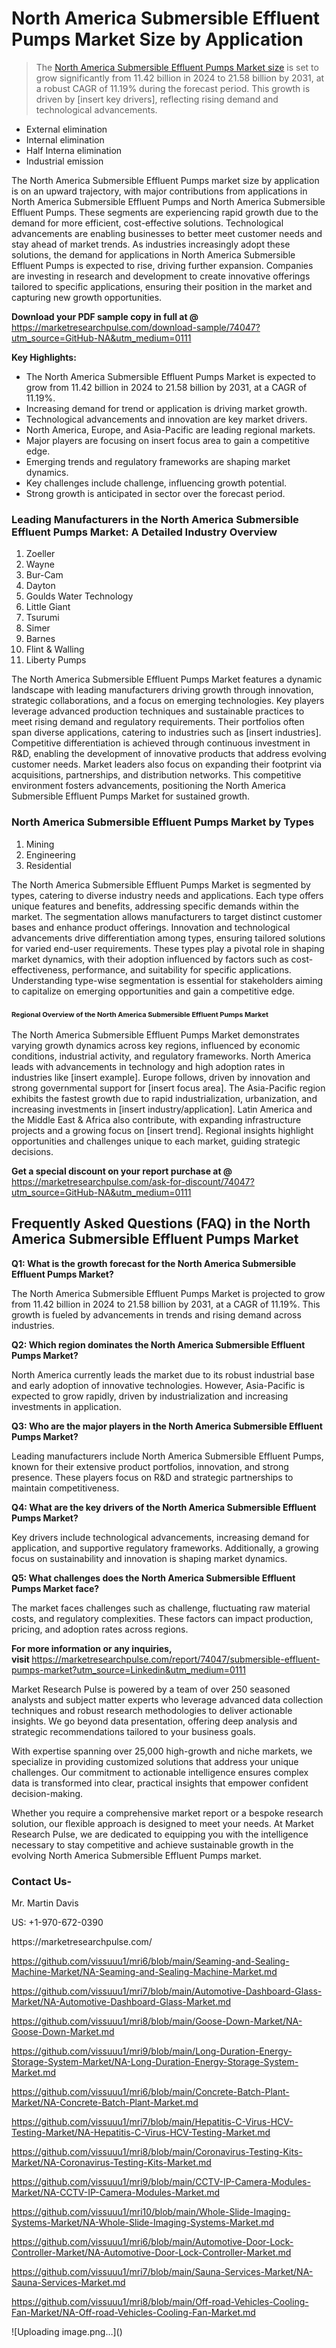 <h1>North America Submersible Effluent Pumps Market&nbsp;Size by Application</h1><blockquote><p>The <a href="https://marketresearchpulse.com/download-sample/74047?utm_source=GitHub-NA&amp;utm_medium=0111">North America Submersible Effluent Pumps Market size</a> is set to grow significantly from 11.42 billion in 2024 to 21.58 billion by 2031, at a robust CAGR of 11.19% during the forecast period. This growth is driven by [insert key drivers], reflecting rising demand and technological advancements.</p></blockquote><ul><li>External elimination<li> Internal elimination<li> Half Interna elimination<li> Industrial emission</li></ul><p>The North America Submersible Effluent Pumps market size by application is on an upward trajectory, with major contributions from applications in North America Submersible Effluent Pumps and North America Submersible Effluent Pumps. These segments are experiencing rapid growth due to the demand for more efficient, cost-effective solutions. Technological advancements are enabling businesses to better meet customer needs and stay ahead of market trends. As industries increasingly adopt these solutions, the demand for applications in North America Submersible Effluent Pumps is expected to rise, driving further expansion. Companies are investing in research and development to create innovative offerings tailored to specific applications, ensuring their position in the market and capturing new growth opportunities.</p><p><strong>Download your PDF sample copy in full at @ </strong><a href="https://marketresearchpulse.com/download-sample/74047?utm_source=GitHub-NA&amp;utm_medium=0111">https://marketresearchpulse.com/download-sample/74047?utm_source=GitHub-NA&amp;utm_medium=0111</a></p><p><strong>Key Highlights: </strong></p><ul><li>The North America Submersible Effluent Pumps Market is expected to grow from 11.42 billion in 2024 to 21.58 billion by 2031, at a CAGR of 11.19%.</li><li>Increasing demand for trend or application is driving market growth.</li><li>Technological advancements and innovation are key market drivers.</li><li>North America, Europe, and Asia-Pacific are leading regional markets.</li><li>Major players are focusing on insert focus area to gain a competitive edge.</li><li>Emerging trends and regulatory frameworks are shaping market dynamics.</li><li>Key challenges include challenge, influencing growth potential.</li><li>Strong growth is anticipated in sector over the forecast period.</li></ul><h3>Leading Manufacturers in the North America Submersible Effluent Pumps Market: A Detailed Industry Overview</h3><ol><li>Zoeller</li><li>Wayne</li><li>Bur-Cam</li><li>Dayton</li><li>Goulds Water Technology</li><li>Little Giant</li><li>Tsurumi</li><li>Simer</li><li>Barnes</li><li>Flint & Walling</li><li>Liberty Pumps</li></ol><div class="flex max-w-full flex-col flex-grow"><div class="min-h-8 text-message flex w-full flex-col items-end gap-2 whitespace-normal break-words [.text-message+&amp;]:mt-5" dir="auto" data-message-author-role="assistant" data-message-id="fd8432e4-4910-450d-b182-61b7bfb0a01f" data-message-model-slug="gpt-4o"><div class="flex w-full flex-col gap-1 empty:hidden first:pt-[3px]"><div class="markdown prose w-full break-words dark:prose-invert light"><p>The North America Submersible Effluent Pumps Market features a dynamic landscape with leading manufacturers driving growth through innovation, strategic collaborations, and a focus on emerging technologies. Key players leverage advanced production techniques and sustainable practices to meet rising demand and regulatory requirements. Their portfolios often span diverse applications, catering to industries such as [insert industries]. Competitive differentiation is achieved through continuous investment in R&amp;D, enabling the development of innovative products that address evolving customer needs. Market leaders also focus on expanding their footprint via acquisitions, partnerships, and distribution networks. This competitive environment fosters advancements, positioning the North America Submersible Effluent Pumps Market for sustained growth.</p></div></div></div></div><h3>North America Submersible Effluent Pumps Market by Types</h3><ol><li>Mining<li> Engineering<li> Residential</li></ol><div class="flex max-w-full flex-col flex-grow"><div class="min-h-8 text-message flex w-full flex-col items-end gap-2 whitespace-normal break-words [.text-message+&amp;]:mt-5" dir="auto" data-message-author-role="assistant" data-message-id="084470be-0bb7-4664-bddf-5156b4f41249" data-message-model-slug="gpt-4o-mini"><div class="flex w-full flex-col gap-1 empty:hidden first:pt-[3px]"><div class="markdown prose w-full break-words dark:prose-invert light"><p>The North America Submersible Effluent Pumps Market is segmented by types, catering to diverse industry needs and applications. Each type offers unique features and benefits, addressing specific demands within the market. The segmentation allows manufacturers to target distinct customer bases and enhance product offerings. Innovation and technological advancements drive differentiation among types, ensuring tailored solutions for varied end-user requirements. These types play a pivotal role in shaping market dynamics, with their adoption influenced by factors such as cost-effectiveness, performance, and suitability for specific applications. Understanding type-wise segmentation is essential for stakeholders aiming to capitalize on emerging opportunities and gain a competitive edge.</p></div></div></div></div><h3><span style="font-size: 11px;">Regional Overview of the North America Submersible Effluent Pumps Market</span></h3><div class="flex max-w-full flex-col flex-grow"><div class="min-h-8 text-message flex w-full flex-col items-end gap-2 whitespace-normal break-words [.text-message+&amp;]:mt-5" dir="auto" data-message-author-role="assistant" data-message-id="e9038762-ce64-4e30-91c9-9bd413514231" data-message-model-slug="gpt-4o-mini"><div class="flex w-full flex-col gap-1 empty:hidden first:pt-[3px]"><div class="markdown prose w-full break-words dark:prose-invert light"><p>The North America Submersible Effluent Pumps Market demonstrates varying growth dynamics across key regions, influenced by economic conditions, industrial activity, and regulatory frameworks. North America leads with advancements in technology and high adoption rates in industries like [insert example]. Europe follows, driven by innovation and strong governmental support for [insert focus area]. The Asia-Pacific region exhibits the fastest growth due to rapid industrialization, urbanization, and increasing investments in [insert industry/application]. Latin America and the Middle East &amp; Africa also contribute, with expanding infrastructure projects and a growing focus on [insert trend]. Regional insights highlight opportunities and challenges unique to each market, guiding strategic decisions.</p></div></div></div></div><p><strong>Get a special discount on your report purchase at @ </strong><a href="https://marketresearchpulse.com/ask-for-discount/74047?utm_source=GitHub-NA&amp;utm_medium=0111">https://marketresearchpulse.com/ask-for-discount/74047?utm_source=GitHub-NA&amp;utm_medium=0111</a></p><h2>Frequently Asked Questions (FAQ) in the North America Submersible Effluent Pumps Market</h2><p><strong>Q1: What is the growth forecast for the North America Submersible Effluent Pumps Market?</strong></p><p>The North America Submersible Effluent Pumps Market is projected to grow from 11.42 billion in 2024 to 21.58 billion by 2031, at a CAGR of 11.19%. This growth is fueled by advancements in trends and rising demand across industries.</p><p><strong>Q2: Which region dominates the North America Submersible Effluent Pumps Market?</strong></p><p>North America currently leads the market due to its robust industrial base and early adoption of innovative technologies. However, Asia-Pacific is expected to grow rapidly, driven by industrialization and increasing investments in application.</p><p><strong>Q3: Who are the major players in the North America Submersible Effluent Pumps Market?</strong></p><p>Leading manufacturers include North America Submersible Effluent Pumps, known for their extensive product portfolios, innovation, and strong presence. These players focus on R&amp;D and strategic partnerships to maintain competitiveness.</p><p><strong>Q4: What are the key drivers of the North America Submersible Effluent Pumps Market?</strong></p><p>Key drivers include technological advancements, increasing demand for application, and supportive regulatory frameworks. Additionally, a growing focus on sustainability and innovation is shaping market dynamics.</p><p><strong>Q5: What challenges does the North America Submersible Effluent Pumps Market face?</strong></p><p>The market faces challenges such as challenge, fluctuating raw material costs, and regulatory complexities. These factors can impact production, pricing, and adoption rates across regions.</p><p><strong>For more information or any inquiries, visit&nbsp;</strong><a href="https://marketresearchpulse.com/report/74047/submersible-effluent-pumps-market?utm_source=Linkedin&utm_medium=0111">https://marketresearchpulse.com/report/74047/submersible-effluent-pumps-market?utm_source=Linkedin&utm_medium=0111</a></p><p>Market Research Pulse is powered by a team of over 250 seasoned analysts and subject matter experts who leverage advanced data collection techniques and robust research methodologies to deliver actionable insights. We go beyond data presentation, offering deep analysis and strategic recommendations tailored to your business goals.</p><p>With expertise spanning over 25,000 high-growth and niche markets, we specialize in providing customized solutions that address your unique challenges. Our commitment to actionable intelligence ensures complex data is transformed into clear, practical insights that empower confident decision-making.</p><p>Whether you require a comprehensive market report or a bespoke research solution, our flexible approach is designed to meet your needs. At Market Research Pulse, we are dedicated to equipping you with the intelligence necessary to stay competitive and achieve sustainable growth in the evolving North America Submersible Effluent Pumps market.</p><h3><strong>Contact Us-</strong></h3><p>Mr. Martin Davis</p><p>US: +1-970-672-0390</p><p>https://marketresearchpulse.com/</p><p><a href="https://github.com/vissuuu1/mri6/blob/main/Seaming-and-Sealing-Machine-Market/NA-Seaming-and-Sealing-Machine-Market.md">https://github.com/vissuuu1/mri6/blob/main/Seaming-and-Sealing-Machine-Market/NA-Seaming-and-Sealing-Machine-Market.md</a></p><p><a href="https://github.com/vissuuu1/mri7/blob/main/Automotive-Dashboard-Glass-Market/NA-Automotive-Dashboard-Glass-Market.md">https://github.com/vissuuu1/mri7/blob/main/Automotive-Dashboard-Glass-Market/NA-Automotive-Dashboard-Glass-Market.md</a></p><p><a href="https://github.com/vissuuu1/mri8/blob/main/Goose-Down-Market/NA-Goose-Down-Market.md">https://github.com/vissuuu1/mri8/blob/main/Goose-Down-Market/NA-Goose-Down-Market.md</a></p><p><a href="https://github.com/vissuuu1/mri9/blob/main/Long-Duration-Energy-Storage-System-Market/NA-Long-Duration-Energy-Storage-System-Market.md">https://github.com/vissuuu1/mri9/blob/main/Long-Duration-Energy-Storage-System-Market/NA-Long-Duration-Energy-Storage-System-Market.md</a></p><p><a href="https://github.com/vissuuu1/mri6/blob/main/Concrete-Batch-Plant-Market/NA-Concrete-Batch-Plant-Market.md">https://github.com/vissuuu1/mri6/blob/main/Concrete-Batch-Plant-Market/NA-Concrete-Batch-Plant-Market.md</a></p><p><a href="https://github.com/vissuuu1/mri7/blob/main/Hepatitis-C-Virus-HCV-Testing-Market/NA-Hepatitis-C-Virus-HCV-Testing-Market.md">https://github.com/vissuuu1/mri7/blob/main/Hepatitis-C-Virus-HCV-Testing-Market/NA-Hepatitis-C-Virus-HCV-Testing-Market.md</a></p><p><a href="https://github.com/vissuuu1/mri8/blob/main/Coronavirus-Testing-Kits-Market/NA-Coronavirus-Testing-Kits-Market.md">https://github.com/vissuuu1/mri8/blob/main/Coronavirus-Testing-Kits-Market/NA-Coronavirus-Testing-Kits-Market.md</a></p><p><a href="https://github.com/vissuuu1/mri9/blob/main/CCTV-IP-Camera-Modules-Market/NA-CCTV-IP-Camera-Modules-Market.md">https://github.com/vissuuu1/mri9/blob/main/CCTV-IP-Camera-Modules-Market/NA-CCTV-IP-Camera-Modules-Market.md</a></p><p><a href="https://github.com/vissuuu1/mri10/blob/main/Whole-Slide-Imaging-Systems-Market/NA-Whole-Slide-Imaging-Systems-Market.md">https://github.com/vissuuu1/mri10/blob/main/Whole-Slide-Imaging-Systems-Market/NA-Whole-Slide-Imaging-Systems-Market.md</a></p><p><a href="https://github.com/vissuuu1/mri6/blob/main/Automotive-Door-Lock-Controller-Market/NA-Automotive-Door-Lock-Controller-Market.md">https://github.com/vissuuu1/mri6/blob/main/Automotive-Door-Lock-Controller-Market/NA-Automotive-Door-Lock-Controller-Market.md</a></p><p><a href="https://github.com/vissuuu1/mri7/blob/main/Sauna-Services-Market/NA-Sauna-Services-Market.md">https://github.com/vissuuu1/mri7/blob/main/Sauna-Services-Market/NA-Sauna-Services-Market.md</a></p><p><a href="https://github.com/vissuuu1/mri8/blob/main/Off-road-Vehicles-Cooling-Fan-Market/NA-Off-road-Vehicles-Cooling-Fan-Market.md">https://github.com/vissuuu1/mri8/blob/main/Off-road-Vehicles-Cooling-Fan-Market/NA-Off-road-Vehicles-Cooling-Fan-Market.md</a></p>
![Uploading image.png…]()
